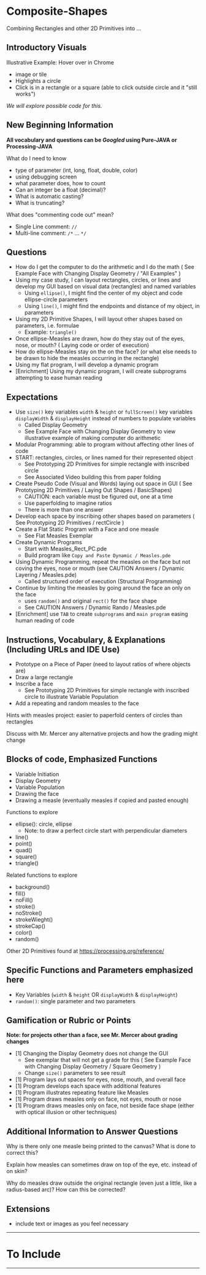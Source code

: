 # Composite-Shapes
Combining Rectangles and other 2D Primitives into ...

## Introductory Visuals

Illustrative Example: Hover over in Chrome
- image or tile
- Highlights a circle
- Click is in a rectangle or a square (able to click outside circle and it "still works")

*We will explore possible code for this.*

## New Beginning Information

**All vocabulary and questions can be *Googled* using Pure-JAVA or Processing-JAVA**

What do I need to know
- type of parameter (int, long, float, double, color)
- using debugging screen
- what parameter does, how to count
- Can an integer be a float (decimal)?
- What is automatic casting?
- What is truncating?

What does "commenting code out" mean?
- Single Line comment: `//`
- Multi-line comment: `/*` ... `*/`

## Questions
- How do I get the computer to do the arithmetic and I do the math ( See Example Face with Changing Display Geometry / "All Examples" )
- Using my case study, I can layout rectangles, circles, or lines and develop my GUI based on visual data (rectangles) and named variables
  - Using `ellipse()`, I might find the center of my object and code ellipse-circle parameters
  - Using `line()`, I might find the endpoints and distance of my object, in parameters
- Using my 2D Primitive Shapes, I will layout other shapes based on parameters, i.e. formulae
   - Example: `triangle()`
- Once ellipse-Measles are drawn, how do they stay out of the eyes, nose, or mouth? ( Laying code or order of execution)
- How do ellipse-Measles stay on the on the face? (or what else needs to be drawn to hide the measles occurring in the rectangle)
- Using my flat program, I will develop a dynamic program
- [Enrichment] Using my dynamic program, I will create subprograms attempting to ease human reading

## Expectations
- Use `size()` key variables `width` & `height` or `fullScreen()` key variables `displayWidth` & `displayHeight` instead of numbers to populate variables
  - Called Display Geometry
  - See Example Face with Changing Display Geometry to view illustrative example of making computer do arithmetic
- Modular Programming: able to program without affecting other lines of code
- START: rectangles, circles, or lines named for their represented object
  - See Prototyping 2D Primitives for simple rectangle with inscribed circle
  - See Associated Video building this from paper folding
- Create Pseudo Code (Visual and Words) laying out space in GUI ( See Prototyping 2D Primitives / Laying Out Shapes / BasicShapes)
  - CAUTION: each variable must be figured out, one at a time
  - Use paperfolding to imagine ratios
  - There is more than one answer
- Develop each space by inscribing other shapes based on parameters ( See Prototyping 2D Primitives / rectCircle )
- Create a Flat Static Program with a Face and one measle
  - See Flat Measles Exemplar
- Create Dynamic Programs
  - Start with Measles_Rect_PC.pde
  - Build program like `Copy and Paste Dynamic / Measles.pde`
- Using Dynamic Programming, repeat the measles on the face but not coving the eyes, nose or mouth (see CAUTION Answers / Dynamic Layering / Measles.pde)
  - Called structured order of execution (Structural Programming)
- Continue by limiting the measles by going around the face an only on the face
  - uses `random()` and original `rect()` for the face shape
  - See CAUTION Answers / Dynamic Rando / Measles.pde
- [Enrichment] use `TAB` to create `subprograms` and `main program` easing human reading of code

## Instructions, Vocabulary, & Explanations (Including URLs and IDE Use)
- Prototype on a Piece of Paper (need to layout ratios of where objects are)
- Draw a large rectangle
- Inscribe a face
  - See Prototyping 2D Primitives for simple rectangle with inscribed circle to illustrate Variable Population
- Add a repeating and random measles to the face

Hints with measles project: easier to paperfold centers of circles than rectangles

Discuss with Mr. Mercer any alternative projects and how the grading might change

## Blocks of code, Emphasized Functions
- Variable Initiation
- Display Geometry
- Variable Population
- Drawing the face
- Drawing a measle (eventually measles if copied and pasted enough)

Functions to explore
- ellipse(): circle, ellipse
  - Note: to draw a perfect circle start with perpendicular diameters
- line()
- point()
- quad()
- square()
- triangle()

Related functions to explore
- background()
- fill()
- noFill()
- stroke()
- noStroke()
- strokeWieght()
- strokeCap()
- color()
- random()

Other 2D Primitives found at https://processing.org/reference/

## Specific Functions and Parameters emphasized here
- Key Variables (`width` & `height` OR `displayWidth` & `displayHeight`)
- `random()`: single parameter and two parameters

## Gamification or Rubric or Points

**Note: for projects other than a face, see Mr. Mercer about grading changes**

- [1] Changing the Display Geometry does not change the GUI
  - See exemplar that will not get a grade for this ( See Example Face with Changing Display Geometry / Square Geometry )
  - Change `size()` parameters to see result
- [1] Program lays out spaces for eyes, nose, mouth, and overall face
- [1] Program develops each space with additional features
- [1] Program illustrates repeating feature like Measles
- [1] Program draws measles only on face, not eyes, mouth or nose
- [1] Program draws measles only on face, not beside face shape (either with optical illusion or other techniques)

## Additional Information to Answer Questions

Why is there only one measle being printed to the canvas? What is done to correct this?

Explain how measles can sometimes draw on top of the eye, etc. instead of on skin?

Why do measles draw outside the original rectangle (even just a little, like a radius-based arc)? How can this be corrected?

## Extensions
- include text or images as you feel necessary

---

# To Include

---
